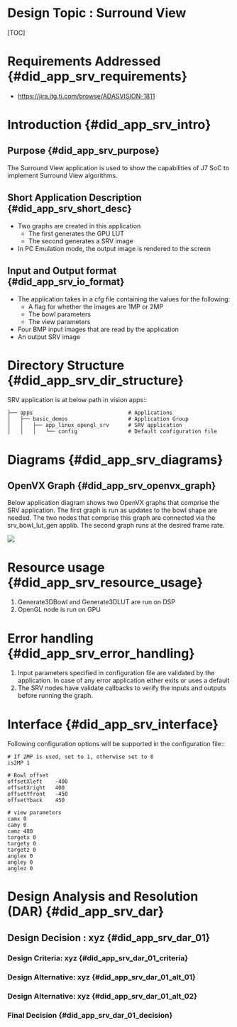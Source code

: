 # Design Topic : Surround View

[TOC]

# Requirements Addressed {#did_app_srv_requirements}

- https://jira.itg.ti.com/browse/ADASVISION-1811

# Introduction {#did_app_srv_intro}

## Purpose {#did_app_srv_purpose}

The Surround View application is used to show the capabilities of
J7 SoC to implement Surround View algorithms.

## Short Application Description {#did_app_srv_short_desc}

- Two graphs are created in this application
   - The first generates the GPU LUT
   - The second generates a SRV image
- In PC Emulation mode, the output image is rendered to the screen

## Input and Output format {#did_app_srv_io_format}

- The application takes in a cfg file containing the values for the
  following:
   - A flag for whether the images are 1MP or 2MP
   - The bowl parameters
   - The view parameters
- Four BMP input images that are read by the application
- An output SRV image

# Directory Structure {#did_app_srv_dir_structure}

SRV application is at below path in vision apps::

    ├── apps                              # Applications
    │   ├── basic_demos                   # Application Group
    │   │   ├── app_linux_opengl_srv      # SRV application
    │   │   │   └── config                # Default configuration file

# Diagrams {#did_app_srv_diagrams}

## OpenVX Graph {#did_app_srv_openvx_graph}

Below application diagram shows two OpenVX graphs that comprise the SRV application.
The first graph is run as updates to the bowl shape are needed.  The two nodes that
comprise this graph are connected via the srv_bowl_lut_gen applib.
The second graph runs at the desired frame rate.

![](app_srv_data_flow.png)

# Resource usage {#did_app_srv_resource_usage}
1. Generate3DBowl and Generate3DLUT are run on DSP
2. OpenGL node is run on GPU

# Error handling {#did_app_srv_error_handling}
1. Input parameters specified in configuration file are validated by the application.
   In case of any error application either exits or uses a default
2. The SRV nodes have validate callbacks to verify the inputs and outputs before
   running the graph.

# Interface {#did_app_srv_interface}

Following configuration options will be supported in the configuration file::

    # If 2MP is used, set to 1, otherwise set to 0
    is2MP 1

    # Bowl offset
    offsetXleft    -400
    offsetXright   400
    offsetYfront   -450
    offsetYback    450

    # view parameters
    camx 0
    camy 0
    camz 480
    targetx 0
    targety 0
    targetz 0
    anglex 0
    angley 0
    anglez 0

# Design Analysis and Resolution (DAR) {#did_app_srv_dar}

## Design Decision : xyz {#did_app_srv_dar_01}


### Design Criteria: xyz {#did_app_srv_dar_01_criteria}


### Design Alternative: xyz {#did_app_srv_dar_01_alt_01}


### Design Alternative: xyz {#did_app_srv_dar_01_alt_02}


### Final Decision {#did_app_srv_dar_01_decision}


